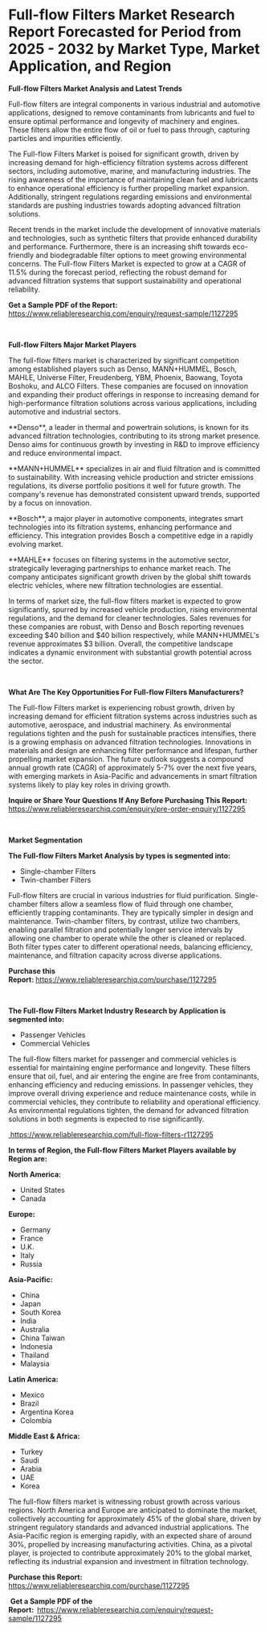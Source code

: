 <p><h1>Full-flow Filters Market Research Report Forecasted for Period from 2025 -  2032 by Market Type, Market Application, and Region</h1></p><p><strong>Full-flow Filters Market Analysis and Latest Trends</strong></p>
<p><p>Full-flow filters are integral components in various industrial and automotive applications, designed to remove contaminants from lubricants and fuel to ensure optimal performance and longevity of machinery and engines. These filters allow the entire flow of oil or fuel to pass through, capturing particles and impurities efficiently. </p><p>The Full-flow Filters Market is poised for significant growth, driven by increasing demand for high-efficiency filtration systems across different sectors, including automotive, marine, and manufacturing industries. The rising awareness of the importance of maintaining clean fuel and lubricants to enhance operational efficiency is further propelling market expansion. Additionally, stringent regulations regarding emissions and environmental standards are pushing industries towards adopting advanced filtration solutions.</p><p>Recent trends in the market include the development of innovative materials and technologies, such as synthetic filters that provide enhanced durability and performance. Furthermore, there is an increasing shift towards eco-friendly and biodegradable filter options to meet growing environmental concerns. The Full-flow Filters Market is expected to grow at a CAGR of 11.5% during the forecast period, reflecting the robust demand for advanced filtration systems that support sustainability and operational reliability.</p></p>
<p><strong>Get a Sample PDF of the Report:&nbsp;</strong> <a href="https://www.reliableresearchiq.com/enquiry/request-sample/1127295?utm_campaign=3381&utm_medium=2&utm_source=Github&utm_content=ia&utm_term=12042025&utm_id=full-flow-filters">https://www.reliableresearchiq.com/enquiry/request-sample/1127295</a></p>
<p>&nbsp;</p>
<p><strong>Full-flow Filters Major Market Players</strong></p>
<p><p>The full-flow filters market is characterized by significant competition among established players such as Denso, MANN+HUMMEL, Bosch, MAHLE, Universe Filter, Freudenberg, YBM, Phoenix, Baowang, Toyota Boshoku, and ALCO Filters. These companies are focused on innovation and expanding their product offerings in response to increasing demand for high-performance filtration solutions across various applications, including automotive and industrial sectors.</p><p>**Denso**, a leader in thermal and powertrain solutions, is known for its advanced filtration technologies, contributing to its strong market presence. Denso aims for continuous growth by investing in R&D to improve efficiency and reduce environmental impact. </p><p>**MANN+HUMMEL** specializes in air and fluid filtration and is committed to sustainability. With increasing vehicle production and stricter emissions regulations, its diverse portfolio positions it well for future growth. The company's revenue has demonstrated consistent upward trends, supported by a focus on innovation.</p><p>**Bosch**, a major player in automotive components, integrates smart technologies into its filtration systems, enhancing performance and efficiency. This integration provides Bosch a competitive edge in a rapidly evolving market.</p><p>**MAHLE** focuses on filtering systems in the automotive sector, strategically leveraging partnerships to enhance market reach. The company anticipates significant growth driven by the global shift towards electric vehicles, where new filtration technologies are essential.</p><p>In terms of market size, the full-flow filters market is expected to grow significantly, spurred by increased vehicle production, rising environmental regulations, and the demand for cleaner technologies. Sales revenues for these companies are robust, with Denso and Bosch reporting revenues exceeding $40 billion and $40 billion respectively, while MANN+HUMMEL's revenue approximates $3 billion. Overall, the competitive landscape indicates a dynamic environment with substantial growth potential across the sector.</p></p>
<p>&nbsp;</p>
<p><strong>What Are The Key Opportunities For Full-flow Filters Manufacturers?</strong></p>
<p><p>The Full-flow Filters market is experiencing robust growth, driven by increasing demand for efficient filtration systems across industries such as automotive, aerospace, and industrial machinery. As environmental regulations tighten and the push for sustainable practices intensifies, there is a growing emphasis on advanced filtration technologies. Innovations in materials and design are enhancing filter performance and lifespan, further propelling market expansion. The future outlook suggests a compound annual growth rate (CAGR) of approximately 5-7% over the next five years, with emerging markets in Asia-Pacific and advancements in smart filtration systems likely to play key roles in driving growth.</p></p>
<p><strong>Inquire or Share Your Questions If Any Before Purchasing This Report:</strong> <a href="https://www.reliableresearchiq.com/enquiry/pre-order-enquiry/1127295?utm_campaign=3381&utm_medium=2&utm_source=Github&utm_content=ia&utm_term=12042025&utm_id=full-flow-filters">https://www.reliableresearchiq.com/enquiry/pre-order-enquiry/1127295</a></p>
<p>&nbsp;</p>
<p><strong>Market Segmentation</strong></p>
<p><strong>The Full-flow Filters Market Analysis by types is segmented into:</strong></p>
<p><ul><li>Single-chamber Filters</li><li>Twin-chamber Filters</li></ul></p>
<p><p>Full-flow filters are crucial in various industries for fluid purification. Single-chamber filters allow a seamless flow of fluid through one chamber, efficiently trapping contaminants. They are typically simpler in design and maintenance. Twin-chamber filters, by contrast, utilize two chambers, enabling parallel filtration and potentially longer service intervals by allowing one chamber to operate while the other is cleaned or replaced. Both filter types cater to different operational needs, balancing efficiency, maintenance, and filtration capacity across diverse applications.</p></p>
<p><strong>Purchase this Report:&nbsp;</strong><a href="https://www.reliableresearchiq.com/purchase/1127295?utm_campaign=3381&utm_medium=2&utm_source=Github&utm_content=ia&utm_term=12042025&utm_id=full-flow-filters">https://www.reliableresearchiq.com/purchase/1127295</a></p>
<p>&nbsp;</p>
<p><strong>The Full-flow Filters Market Industry Research by Application is segmented into:</strong></p>
<p><ul><li>Passenger Vehicles</li><li>Commercial Vehicles</li></ul></p>
<p><p>The full-flow filters market for passenger and commercial vehicles is essential for maintaining engine performance and longevity. These filters ensure that oil, fuel, and air entering the engine are free from contaminants, enhancing efficiency and reducing emissions. In passenger vehicles, they improve overall driving experience and reduce maintenance costs, while in commercial vehicles, they contribute to reliability and operational efficiency. As environmental regulations tighten, the demand for advanced filtration solutions in both segments is expected to rise significantly.</p></p>
<p><a href="https://www.reliableresearchiq.com/full-flow-filters-r1127295?utm_campaign=3381&utm_medium=2&utm_source=Github&utm_content=ia&utm_term=12042025&utm_id=full-flow-filters">&nbsp;https://www.reliableresearchiq.com/full-flow-filters-r1127295</a></p>
<p><strong>In terms of Region, the Full-flow Filters Market Players available by Region are:</strong></p>
<p>
    <p> <strong> North America: </strong>
        <ul>
            <li>United States</li>
            <li>Canada</li>
        </ul>
        </p> 
    <p> <strong> Europe: </strong>
        <ul>
            <li>Germany</li>
            <li>France</li>
            <li>U.K.</li>
            <li>Italy</li>
            <li>Russia</li>
        </ul>
        </p> 
    <p> <strong> Asia-Pacific: </strong>
        <ul>
            <li>China</li>
            <li>Japan</li>
            <li>South Korea</li>
            <li>India</li>
            <li>Australia</li>
            <li>China Taiwan</li>
            <li>Indonesia</li>
            <li>Thailand</li>
            <li>Malaysia</li>
        </ul>
        </p> 
    <p> <strong> Latin America: </strong>
        <ul>
            <li>Mexico</li>
            <li>Brazil</li>
            <li>Argentina Korea</li>
            <li>Colombia</li>
        </ul>
        </p> 
    <p> <strong> Middle East & Africa: </strong>
        <ul>
            <li>Turkey</li>
            <li>Saudi</li>
            <li>Arabia</li>
            <li>UAE</li>
            <li>Korea</li>
        </ul>
    </p>
    </p>
<p><p>The full-flow filters market is witnessing robust growth across various regions. North America and Europe are anticipated to dominate the market, collectively accounting for approximately 45% of the global share, driven by stringent regulatory standards and advanced industrial applications. The Asia-Pacific region is emerging rapidly, with an expected share of around 30%, propelled by increasing manufacturing activities. China, as a pivotal player, is projected to contribute approximately 20% to the global market, reflecting its industrial expansion and investment in filtration technology.</p></p>
<p><strong>Purchase this Report: </strong><a href="https://www.reliableresearchiq.com/purchase/1127295?utm_campaign=3381&utm_medium=2&utm_source=Github&utm_content=ia&utm_term=12042025&utm_id=full-flow-filters">https://www.reliableresearchiq.com/purchase/1127295</a></p>
<p>&nbsp;<strong>Get a Sample PDF of the Report:&nbsp;&nbsp;</strong><a href="https://www.reliableresearchiq.com/enquiry/request-sample/1127295?utm_campaign=3381&utm_medium=2&utm_source=Github&utm_content=ia&utm_term=12042025&utm_id=full-flow-filters">https://www.reliableresearchiq.com/enquiry/request-sample/1127295</a></p>
<p><strong></strong></p>
<p><p></p><p></p><p></p></p>